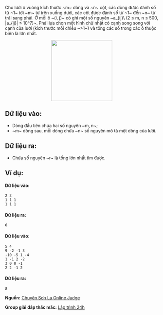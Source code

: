 Cho lưới ô vuông kích thước ~m~ dòng và ~n~ cột, các dòng được đánh số từ ~1~ tới ~m~ từ trên xuống dưới, các cột được đánh số từ ~1~ đến ~n~ từ trái sang phải. Ở mỗi ô ~(i, j)~ có ghi một số nguyên ~a_{ij}\ (2 ≤ m, n ≤ 500, |a_{ij}| ≤ 10^7)~. Phải lựa chọn một hình chữ nhật có cạnh song song với cạnh của lưới (kích thước mỗi chiều ~>1~) và tổng các số trong các ô thuộc biên là lớn nhất.
<center><img src="/images/problems/252/CHOOSE2.png" width="200px" /></center>

## Dữ liệu vào:
- Dòng đầu tiên chứa hai số nguyên ~m, n~;
- ~m~ dòng sau, mỗi dòng chứa ~n~ số nguyên mô tả một dòng của lưới.

## Dữ liệu ra:
- Chứa số nguyên ~r~ là tổng lớn nhất tìm được.

## Ví dụ:
#### Dữ liệu vào:
```
2 3
1 1 1
1 1 1
```

#### Dữ liệu ra:
```
6
```

#### Dữ liệu vào:
```
5 4
9 -2 -1 3
-10 -5 1 -4
1 -1 2 -2
3 0 0 -1
2 2 -1 2
```

#### Dữ liệu ra:
```
8
```
**Nguồn:** [Chuyên Sơn La Online Judge](http://csloj.ddns.net/)

**Group giải đáp thắc mắc:** [Lập trình 24h](https://www.facebook.com/groups/1386904321519984)